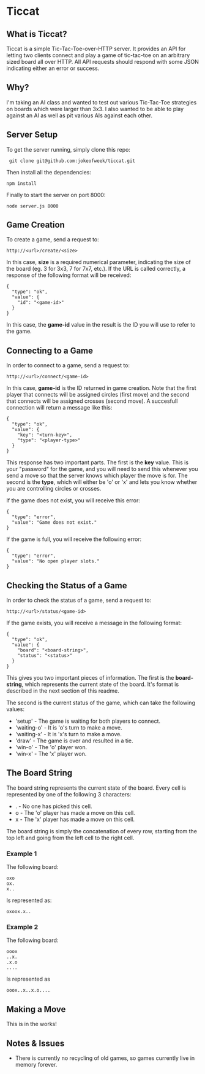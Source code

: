 # Ticcat 

## What is Ticcat?
Ticcat is a simple Tic-Tac-Toe-over-HTTP server. It provides an API for letting two clients connect and play a game of tic-tac-toe on an arbitrary sized board all over HTTP. All API requests should respond with some JSON indicating either an error or success.

## Why?
I'm taking an AI class and wanted to test out various Tic-Tac-Toe strategies on boards which were larger than 3x3. I also wanted to be able to play against an AI as well as pit various AIs against each other.

## Server Setup
To get the server running, simply clone this repo:

     git clone git@github.com:jokeofweek/ticcat.git

Then install all the dependencies:

    npm install

Finally to start the server on port 8000:

    node server.js 8000

## Game Creation

To create a game, send a request to:

    http://<url>/create/<size>

In this case, __size__ is a required numerical parameter, indicating the size of the board (eg. 3 for 3x3, 7 for 7x7, etc.). If the URL is called correctly, a response of the following format will be received:


    {
      "type": "ok",
      "value": {
        "id": "<game-id>"
      }
    }

In this case, the __game\-id__ value in the result is the ID you will use to refer to the game.

## Connecting to a Game

In order to connect to a game, send a request to:

    http://<url>/connect/<game-id>

In this case, __game\-id__ is the ID returned in game creation. Note that the first player that connects will be assigned circles (first move) and the second that connects will be assigned crosses (second move). A succesfull connection will return a message like this:

    {
      "type": "ok",
      "value": {
        "key": "<turn-key>",
        "type": "<player-type>"
      }
    }

This response has two important parts. The first is the __key__ value. This is your "password" for the game, and you will need to send this whenever you send a move so that the server knows which player the move is for. The second is the __type__, which will either be 'o' or 'x' and lets you know whether you are controlling circles or crosses.

If the game does not exist, you will receive this error:

    {
      "type": "error",
      "value": "Game does not exist."
    }

If the game is full, you will receive the following error:

    {
      "type": "error",
      "value": "No open player slots."
    }

## Checking the Status of a Game

In order to check the status of a game, send a request to:

    http://<url>/status/<game-id>

If the game exists, you will receive a message in the following format:

    {
      "type": "ok",
      "value": {
        "board": "<board-string>",
        "status": "<status>"
      }
    }

This gives you two important pieces of information. The first is the __board-string__, which represents the current state of the board. It's format is described in the next section of this readme.

The second is the current status of the game, which can take the following values:

-  'setup' - The game is waiting for both players to connect.
- 'waiting-o' - It is 'o's turn to make a move.
- 'waiting-x' - It is 'x's turn to make a move.
- 'draw' - The game is over and resulted in a tie.
- 'win-o' - The 'o' player won.
- 'win-x' - The 'x' player won.

## The Board String
The board string represents the current state of the board. Every cell is represented by one of the following 3 characters:

- . - No one has picked this cell.
- o - The 'o' player has made a move on this cell.
- x - The 'x' player has made a move on this cell.

The board string is simply the concatenation of every row, starting from the top left and going from the left cell to the right cell. 

### Example 1

The following board:

    oxo
    ox.
    x..

Is represented as:

    oxoox.x..

### Example 2

The following board:

    ooox
    ..x.
    .x.o
    ....

Is represented as

    ooox..x..x.o....

## Making a Move

This is in the works!

## Notes & Issues

- There is currently no recycling of old games, so games currently live in memory forever.